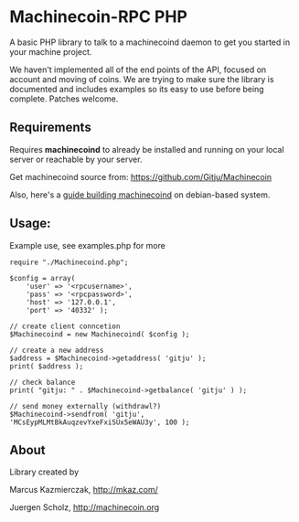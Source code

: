 # Machinecoin-RPC PHP

A basic PHP library to talk to a machinecoind daemon to get you started in your machine project.

We haven't implemented all of the end points of the API, focused on account and moving of coins. We are trying to make sure the library is documented and includes examples so its easy to use before being complete.  Patches welcome.


## Requirements

Requires **machinecoind** to already be installed and running on your local server or reachable by your server.  

Get machinecoind source from: https://github.com/Gitju/Machinecoin

Also, here's a [guide building machinecoind](https://github.com/Gitju/Machinecoin-Docs/tree/master/guides/build) on debian-based system.  


## Usage:

Example use, see examples.php for more

```
require "./Machinecoind.php";

$config = array(
    'user' => '<rpcusername>',
    'pass' => '<rpcpassword>',
    'host' => '127.0.0.1',
    'port' => '40332' );

// create client conncetion
$Machinecoind = new Machinecoind( $config );

// create a new address
$address = $Machinecoind->getaddress( 'gitju' );
print( $address );

// check balance 
print( "gitju: " . $Machinecoind->getbalance( 'gitju' ) );

// send money externally (withdrawl?)
$Machinecoind->sendfrom( 'gitju', 'MCsEypMLMtBkAuqzevYxeFxiSUx5eWAU3y', 100 );

```


## About

Library created by

  Marcus Kazmierczak, http://mkaz.com/
  
  Juergen Scholz, http://machinecoin.org


